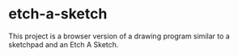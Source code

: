 # etch-a-sketch

This project is a browser version of a drawing program similar to a 
sketchpad and an Etch A Sketch.
